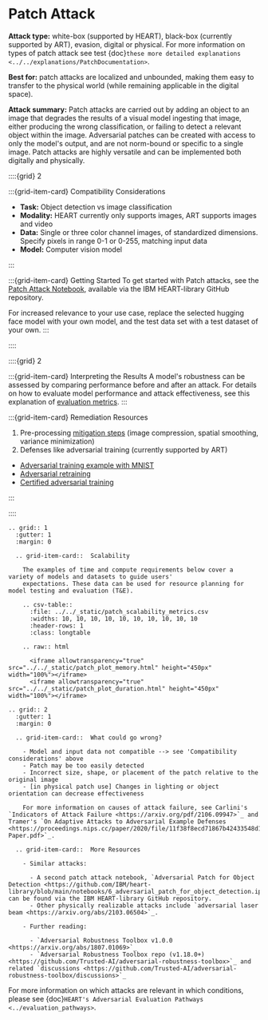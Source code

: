 # Patch Attack

**Attack type:** white-box (supported by HEART), black-box (currently supported by ART), evasion, digital or physical.
For more information on types of patch attack see test
{doc}`these more detailed explanations <../../explanations/PatchDocumentation>`.

**Best for:** patch attacks are localized and unbounded, making them easy to transfer to the physical world (while
remaining applicable in the digital space).

**Attack summary:** Patch attacks are carried out by adding an object to an image that degrades the results of a visual
model ingesting that image, either producing the wrong classification, or failing to detect a relevant object within the
image. Adversarial patches can be created with access to only the model's output, and are not norm-bound or specific to
a single image. Patch attacks are highly versatile and can be implemented both digitally and physically.

::::{grid} 2

:::{grid-item-card} Compatibility Considerations

- **Task:** Object detection vs image classification
- **Modality:** HEART currently only supports images, ART supports images and video
- **Data:** Single or three color channel images, of standardized dimensions. Specify pixels in range 0-1 or 0-255,
  matching input data
- **Model:** Computer vision model

:::

:::{grid-item-card} Getting Started
To get started with Patch attacks, see the
[Patch Attack Notebook](https://github.com/IBM/heart-library/blob/main/notebooks/4_get_started_adversarial_patch.ipynb),
available via the IBM HEART-library GitHub repository.

For increased relevance to your use case, replace the selected hugging face model with your own model, and the test data
set with a test dataset of your own.
:::

::::

::::{grid} 2

:::{grid-item-card} Interpreting the Results
A model's robustness can be assessed by comparing performance before and after an attack. For details on how to evaluate
model performance and attack effectiveness, see this explanation of
[evaluation metrics](/explanations/evaluation_metrics).
:::

:::{grid-item-card} Remediation Resources

1. Pre-processing
   [mitigation steps](https://github.com/IBM/heart-library/blob/main/notebooks/8_get_started_defenses.ipynb) (image
   compression, spatial smoothing, variance minimization)
1. Defenses like adversarial training (currently supported by ART)

- [Adversarial training example with MNIST](https://github.com/Trusted-AI/adversarial-robustness-toolbox/blob/main/notebooks/adversarial_training_mnist.ipynb)
- [Adversarial retraining](https://github.com/Trusted-AI/adversarial-robustness-toolbox/blob/main/notebooks/adversarial_retraining.ipynb)
- [Certified adversarial training](https://github.com/Trusted-AI/adversarial-robustness-toolbox/blob/main/notebooks/certified_adversarial_training.ipynb)

:::

::::

<!-- markdownlint-disable MD013 -->
```{eval-rst}
.. grid:: 1
  :gutter: 1
  :margin: 0

  .. grid-item-card::  Scalability

    The examples of time and compute requirements below cover a variety of models and datasets to guide users' 
    expectations. These data can be used for resource planning for model testing and evaluation (T&E).

    .. csv-table::
      :file: ../../_static/patch_scalability_metrics.csv
      :widths: 10, 10, 10, 10, 10, 10, 10, 10, 10, 10
      :header-rows: 1
      :class: longtable

    .. raw:: html

      <iframe allowtransparency="true" src="../../_static/patch_plot_memory.html" height="450px" width="100%"></iframe>
      <iframe allowtransparency="true" src="../../_static/patch_plot_duration.html" height="450px" width="100%"></iframe>

```

```{eval-rst}
.. grid:: 2
  :gutter: 1
  :margin: 0

  .. grid-item-card::  What could go wrong?

    - Model and input data not compatible --> see 'Compatibility considerations' above
    - Patch may be too easily detected
    - Incorrect size, shape, or placement of the patch relative to the original image
    - [in physical patch use] Changes in lighting or object orientation can decrease effectiveness

    For more information on causes of attack failure, see Carlini's `Indicators of Attack Failure <https://arxiv.org/pdf/2106.09947>`_ and Tramer's `On Adaptive Attacks to Adversarial Example Defenses <https://proceedings.nips.cc/paper/2020/file/11f38f8ecd71867b42433548d1078e38-Paper.pdf>`_.

  .. grid-item-card::  More Resources

    - Similar attacks:

      - A second patch attack notebook, `Adversarial Patch for Object Detection <https://github.com/IBM/heart-library/blob/main/notebooks/6_adversarial_patch_for_object_detection.ipynb>`__,  can be found via the IBM HEART-library GitHub repository.
      - Other physically realizable attacks include `adversarial laser beam <https://arxiv.org/abs/2103.06504>`_.

    - Further reading:

      - `Adversarial Robustness Toolbox v1.0.0 <https://arxiv.org/abs/1807.01069>`_
      - `Adversarial Robustness Toolbox repo (v1.18.0+) <https://github.com/Trusted-AI/adversarial-robustness-toolbox>`_ and related `discussions <https://github.com/Trusted-AI/adversarial-robustness-toolbox/discussions>`_

```
<!-- markdownlint-enable MD013 -->

For more information on which attacks are relevant in which conditions, please see
{doc}`HEART's Adversarial Evaluation Pathways <../evaluation_pathways>`.
